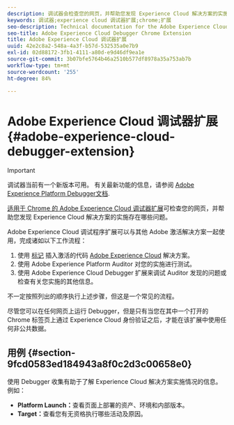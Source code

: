 ```yaml
---
description: 调试器会检查您的网页，并帮助您发现 Experience Cloud 解决方案的实施存在哪些问题
keywords: 调试器;experience cloud 调试器扩展;chrome;扩展
seo-description: Technical documentation for the Adobe Experience Cloud Debugger Chrome Extension - examine your web pages and understand problems with your Experience Cloud solution mplementations
seo-title: Adobe Experience Cloud Debugger Chrome Extension
title: Adobe Experience Cloud 调试器扩展
uuid: 42e2c8a2-548a-4a3f-b57d-532535a0e7b9
exl-id: 02d88172-3fb1-4111-a80d-e9d46df9ea1e
source-git-commit: 3b07bfe5764b46a2510b577df8978a35a753ab7b
workflow-type: tm+mt
source-wordcount: '255'
ht-degree: 84%

---
```


# Adobe Experience Cloud 调试器扩展{#adobe-experience-cloud-debugger-extension}

>[!IMPORTANT]
>
>调试器当前有一个新版本可用。 有关最新功能的信息，请参阅 [Adobe Experience Platform Debugger文档](../debugger2/experience-cloud-debugger.md).

[适用于 Chrome 的 Adobe Experience Cloud 调试器扩展](https://chrome.google.com/webstore/detail/adobe-experience-platform/bfnnokhpnncpkdmbokanobigaccjkpob)可检查您的网页，并帮助您发现 Experience Cloud 解决方案的实施存在哪些问题。

Adobe Experience Cloud 调试程序扩展可以与其他 Adobe 激活解决方案一起使用，完成诸如以下工作流程：

1. 使用 [标记](https://experienceleague.adobe.com/docs/launch/using/home.html?lang=zh-Hans) 插入激活的代码 [Adobe Experience Cloud](https://experienceleague.adobe.com/docs/home.html) 解决方案。
1. 使用 Adobe Experience Platform Auditor 对您的实施进行测试。
1. 使用 Adobe Experience Cloud Debugger 扩展来调试 Auditor 发现的问题或检查有关您实施的其他信息。

不一定按照列出的顺序执行上述步骤，但这是一个常见的流程。

尽管您可以在任何网页上运行 Debugger，但是只有当您在其中一个打开的 Chrome 标签页上通过 Experience Cloud 身份验证之后，才能在该扩展中使用任何非公共数据。

## 用例 {#section-9fcd0583ed184943a8f0c2d3c00658e0}

使用 Debugger 收集有助于了解 Experience Cloud 解决方案实施情况的信息。例如：

* **Platform Launch：**&#x200B;查看页面上部署的资产、环境和内部版本。
* **Target：**&#x200B;查看您有无资格执行哪些活动及原因。
